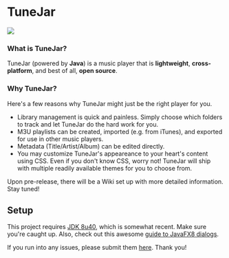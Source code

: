 # TuneJar
![](https://raw.githubusercontent.com/sudiamanj/TuneJar/master/img/screenshot.png)  

### What is TuneJar?
TuneJar (powered by **Java**) is a music player that is **lightweight**, **cross-platform**, and best of all, **open source**.

### Why TuneJar?
Here's a few reasons why TuneJar might just be the right player for you.  

- Library management is quick and painless. Simply choose which folders to track and let TuneJar do the hard work for you.
- M3U playlists can be created, imported (e.g. from iTunes), and exported for use in other music players.
- Metadata (Title/Artist/Album) can be edited directly.
- You may customize TuneJar's appeareance to your heart's content using CSS. Even if you don't know CSS, worry not! TuneJar will ship with multiple readily available themes for you to choose from.

Upon pre-release, there will be a Wiki set up with more detailed information. Stay tuned!

## Setup
This project requires [JDK 8u40](http://www.oracle.com/technetwork/java/javase/downloads/jdk8-downloads-2133151.html), which is somewhat recent. Make sure you're caught up. Also, check out this awesome [guide to JavaFX8 dialogs](http://code.makery.ch/blog/javafx-dialogs-official).

If you run into any issues, please submit them [here](https://github.com/sudiamanj/TuneJar/issues). Thank you!
